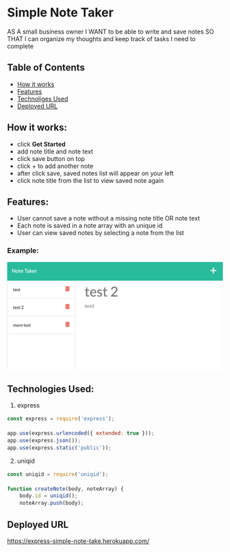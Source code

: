# Simple Note Taker
AS A small business owner
I WANT to be able to write and save notes
SO THAT I can organize my thoughts and keep track of tasks I need to complete

## Table of Contents
* [How it works](#how-it-works)
* [Features](#features)
* [Technoliges Used](#technologies-used)
* [Deployed URL](#deployed-url)

## How it works:
- click **Get Started**
- add note title and note text
- click save button on top
- click + to add another note
- after click save, saved notes list will appear on your left
- click note title from the list to view saved note again

## Features:
- User cannot save a note without a missing note title OR note text
- Each note is saved in a note array with an unique id
- User can view saved notes by selecting a note from the list
### Example:
![saved-note](./assets/screenshots/saved-note.png)

## Technologies Used:
1. express
```javascript
const express = require('express');

app.use(express.urlencoded({ extended: true }));
app.use(express.json());
app.use(express.static('public'));
```

2. uniqid
```javascript
const uniqid = require('uniqid');

function createNote(body, noteArray) {
    body.id = uniqid();
    noteArray.push(body);
```

## Deployed URL
https://express-simple-note-take.herokuapp.com/
